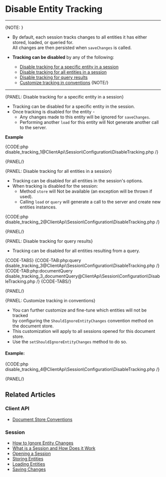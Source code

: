 # Disable Entity Tracking

---

{NOTE: }

* By default, each session tracks changes to all entities it has either stored, loaded, or queried for.  
  All changes are then persisted when `saveChanges` is called.  

* **Tracking can be disabled** by any of the following:  
    * [Disable tracking for a specific entity in a session](../../../client-api/session/configuration/how-to-disable-tracking#disable-tracking-for-a-specific-entity-in-a-session)
    * [Disable tracking for all entities in a session](../../../client-api/session/configuration/how-to-disable-tracking#disable-tracking-for-all-entities-in-a-session)
    * [Disable tracking for query results](../../../client-api/session/configuration/how-to-disable-tracking#disable-tracking-for-query-results)
    * [Customize tracking in conventions](../../../client-api/session/configuration/how-to-disable-tracking#customize-tracking-in-conventions)
{NOTE/}

---

{PANEL: Disable tracking for a specific entity in a session}

* Tracking can be disabled for a specific entity in the session.  
* Once tracking is disabled for the entity -  
  * Any changes made to this entity will be ignored for `saveChanges`.  
  * Performing another `load` for this entity will Not generate another call to the server.
  
**Example**

{CODE:php disable_tracking_1@ClientApi\Session\Configuration\DisableTracking.php /}

{PANEL/}

{PANEL: Disable tracking for all entities in a session}

* Tracking can be disabled for all entities in the session's options.  
* When tracking is disabled for the session:  
  * Method `store` will Not be available (an exception will be thrown if used).
  * Calling `load` or `query` will generate a call to the server and create new entities instances.  

{CODE:php disable_tracking_2@ClientApi\Session\Configuration\DisableTracking.php /}

{PANEL/}

{PANEL: Disable tracking for query results}

* Tracking can be disabled for all entities resulting from a query.

{CODE-TABS}
{CODE-TAB:php:query disable_tracking_3@ClientApi\Session\Configuration\DisableTracking.php /}
{CODE-TAB:php:documentQuery disable_tracking_3_documentQuery@ClientApi\Session\Configuration\DisableTracking.php /}
{CODE-TABS/}

{PANEL/}

{PANEL: Customize tracking in conventions}

* You can further customize and fine-tune which entities will not be tracked  
  by configuring the `ShouldIgnoreEntityChanges` convention method on the document store.
* This customization will apply to all sessions opened for this document store.
* Use the `setShouldIgnoreEntityChanges` method to do so.  

#### Example:

{CODE:php disable_tracking_4@ClientApi\Session\Configuration\DisableTracking.php /}

{PANEL/}

## Related Articles

### Client API

- [Document Store Conventions](../../../client-api/configuration/conventions)

### Session

- [How to Ignore Entity Changes](../../../client-api/session/how-to/ignore-entity-changes)
- [What is a Session and How Does it Work](../../../client-api/session/what-is-a-session-and-how-does-it-work) 
- [Opening a Session](../../../client-api/session/opening-a-session)
- [Storing Entities](../../../client-api/session/storing-entities)
- [Loading Entities](../../../client-api/session/loading-entities)
- [Saving Changes](../../../client-api/session/saving-changes)
